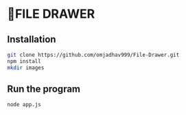 # 📂FILE DRAWER

## Installation

```bash
git clone https://github.com/omjadhav999/File-Drawer.git
npm install
mkdir images
```

## Run the program
```bash
node app.js
```
